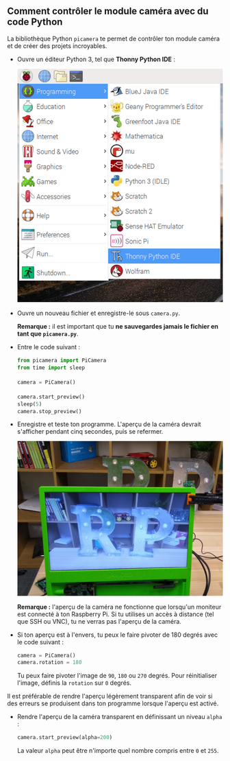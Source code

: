 ## Comment contrôler le module caméra avec du code Python

La bibliothèque Python `picamera` te permet de contrôler ton module caméra et de créer des projets incroyables.

- Ouvre un éditeur Python 3, tel que **Thonny Python IDE** :

    ![Ouvrir Thonny](images/thonny-app-menu.png)

- Ouvre un nouveau fichier et enregistre-le sous `camera.py`.

    **Remarque :** il est important que tu **ne sauvegardes jamais le fichier en tant que `picamera.py`**.

- Entre le code suivant :

    ```python
    from picamera import PiCamera
    from time import sleep

    camera = PiCamera()

    camera.start_preview()
    sleep(5)
    camera.stop_preview()
    ```

- Enregistre et teste ton programme. L'aperçu de la caméra devrait s'afficher pendant cinq secondes, puis se refermer.

    ![Aperçu de l'image](images/preview.jpg)

    **Remarque :** l'aperçu de la caméra ne fonctionne que lorsqu'un moniteur est connecté à ton Raspberry Pi. Si tu utilises un accès à distance (tel que SSH ou VNC), tu ne verras pas l'aperçu de la caméra.

- Si ton aperçu est à l'envers, tu peux le faire pivoter de 180 degrés avec le code suivant :

    ```python
    camera = PiCamera()
    camera.rotation = 180
    ```

    Tu peux faire pivoter l'image de `90`, `180` ou `270` degrés. Pour réinitialiser l'image, définis la `rotation` sur `0` degrés.

Il est préférable de rendre l'aperçu légèrement transparent afin de voir si des erreurs se produisent dans ton programme lorsque l'aperçu est activé.

- Rendre l'aperçu de la caméra transparent en définissant un niveau `alpha` :

    ```python
    camera.start_preview(alpha=200)
    ```

    La valeur `alpha` peut être n'importe quel nombre compris entre `0` et `255`.